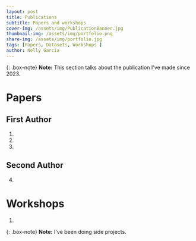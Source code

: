 ```yaml
---
layout: post
title: Publications
subtitle: Papers and workshops
cover-img: /assets/img/PublicationBanner.jpg
thumbnail-img: /assets/img/portfolio.png
share-img: /assets/img/portfolio.jpg
tags: [Papers, Datasets, Workshops ]
author: Nelly Garcia
---
```

{: .box-note}
**Note:** This section talks about the publication I've made since 2023.

# Papers
## First Author
1. 
2.
3.

## Second Author
4.

# Workshops
1. 


{: .box-note}
**Note:**  I've been doing side projects. 